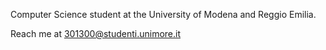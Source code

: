 Computer Science student at the University of Modena and Reggio Emilia.

Reach me at 301300@studenti.unimore.it

<!---
filipczuba/filipczuba is a ✨ special ✨ repository because its `README.md` (this file) appears on your GitHub profile.
You can click the Preview link to take a look at your changes.
--->
